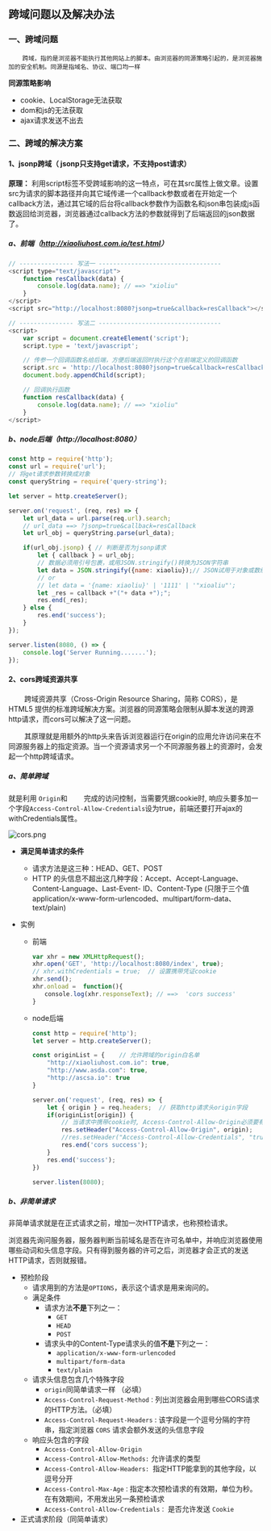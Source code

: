 ##  跨域问题以及解决办法

### 一、跨域问题

&nbsp;&nbsp;&nbsp;&nbsp;&nbsp;&nbsp;&nbsp;`跨域，指的是浏览器不能执行其他网站上的脚本。由浏览器的同源策略引起的，是浏览器施加的安全机制。同源是指域名、协议、端口均一样`

**同源策略影响**

* cookie、LocalStorage无法获取
* dom和js的无法获取
* ajax请求发送不出去

### 二、跨域的解决方案

#### 1、jsonp跨域（ jsonp只支持get请求，不支持post请求）

**原理：** 利用script标签不受跨域影响的这一特点，可在其src属性上做文章。设置src为请求的脚本路径并向其它域传递一个callback参数或者在开始定一个callback方法，通过其它域的后台将callback参数作为函数名和json串包装成js函数返回给浏览器，浏览器通过callback方法的参数就得到了后端返回的json数据了。

##### a、前端（<http://xiaoliuhost.com.io/test.html>）

```javascript
// --------------- 写法一 ----------------------------------
<script type="text/javascript">
	function resCallback(data) {
		console.log(data.name); // ==> "xioliu"
	}
</script>
<script src="http://localhost:8080?jsonp=true&callback=resCallback"></script>

// --------------- 写法二 ----------------------------------
<script>
    var script = document.createElement('script');
    script.type = 'text/javascript';

    // 传参一个回调函数名给后端，方便后端返回时执行这个在前端定义的回调函数
    script.src = 'http://localhost:8080?jsonp=true&callback=resCallback';
    document.body.appendChild(script);

    // 回调执行函数
    function resCallback(data) {
		console.log(data.name); // ==> "xioliu"
	}
</script>
```

##### b、node后端（http://localhost:8080）

```javascript
const http = require('http');
const url = require('url');
// 将get请求参数转换成对象
const queryString = require('query-string');

let server = http.createServer();

server.on('request', (req, res) => {
	let url_data = url.parse(req.url).search;
    // url_data ==> ?jsonp=true&callback=resCallback
	let url_obj = queryString.parse(url_data);

	if(url_obj.jsonp) { // 判断是否为jsonp请求
		let { callback } = url_obj;
        // 数据必须用引号包裹，或用JSON.stringify()转换为JSON字符串
		let data = JSON.stringify({name: xiaoliu});// JSON试用于对象或数组
        // or 
        // let data = '{name: xiaoliu}' | '1111' | '"xioaliu"';
		let _res = callback +"("+ data +");";
		res.end(_res);
	} else {
		res.end('success');
	}
});

server.listen(8080, () => {
	console.log('Server Running.......');
});
```

#### 2、cors跨域资源共享

&nbsp;&nbsp;&nbsp;&nbsp;&nbsp;&nbsp;&nbsp;&nbsp;跨域资源共享（Cross-Origin Resource Sharing，简称 CORS），是 HTML5 提供的标准跨域解决方案。浏览器的同源策略会限制从脚本发送的跨源http请求，而cors可以解决了这一问题。

&nbsp;&nbsp;&nbsp;&nbsp;&nbsp;&nbsp;&nbsp;&nbsp;其原理就是用额外的http头来告诉浏览器运行在origin的应用允许访问来在不同源服务器上的指定资源。当一个资源请求另一个不同源服务器上的资源时，会发起一个http跨域请求。

##### a、简单跨域

就是利用 `Origin`和 `	`完成的访问控制，当需要凭据cookie时, 响应头要多加一个字段`Access-Control-Allow-Credentials`设为true，前端还要打开ajax的withCredentials属性。

![cors.png](<https://raw.githubusercontent.com/xiaoliuing/study-notes/master/imgs/cors.png>)

* **满足简单请求的条件**
  * 请求方法是这三种：HEAD、GET、POST
  * HTTP 的头信息不超出这几种字段：Accept、Accept-Language、Content-Language、Last-Event-     ID、Content-Type (只限于三个值 application/x-www-form-urlencoded、multipart/form-data、text/plain)

* 实例

  * 前端

    ```javascript
    var xhr = new XMLHttpRequest();
    xhr.open('GET', 'http://localhost:8080/index', true);
    // xhr.withCredentials = true;  // 设置携带凭证cookie
    xhr.send();				
    xhr.onload =  function(){
    　　console.log(xhr.responseText); // ==>  'cors success'
    }
    ```

  * node后端

    ```javascript
    const http = require('http');
    let server = http.createServer();
    
    const originList = {    // 允许跨域的origin白名单
    	"http://xiaoliuhost.com.io": true,
    	"http://www.asda.com": true,
    	"http://ascsa.io": true
    }
    
    server.on('request', (req, res) => {
    	let { origin } = req.headers;  // 获取http请求头origin字段
    	if(originList[origin]) {
            // 当请求中携带cookie时, Access-Control-Allow-Origin必须要有确切的指定, 不能是通配符(*), 而withCredentials是跨域安全策略的一个控制属性
    		res.setHeader("Access-Control-Allow-Origin", origin);
            //res.setHeader("Access-Control-Allow-Credentials", "true");
    		res.end('cors success');
    	}
    	res.end('success');
    })
    
    server.listen(8080);
    ```

##### b、非简单请求

非简单请求就是在正式请求之前，增加一次HTTP请求，也称预检请求。

浏览器先询问服务器，服务器判断当前域名是否在许可名单中，并响应浏览器使用哪些动词和头信息字段。只有得到服务器的许可之后，浏览器才会正式的发送HTTP请求，否则就报错。

- 预检阶段
  - 请求用到的方法是`OPTIONS`，表示这个请求是用来询问的。
  - 满足条件
    - 请求方法**不是**下列之一：
      - `GET`
      - `HEAD`
      - `POST`
    - 请求头中的Content-Type请求头的值**不是**下列之一：
      - `application/x-www-form-urlencoded`
      - `multipart/form-data`
      - `text/plain`
  - 请求头信息包含几个特殊字段
    - `origin`同简单请求一样 （必填）
    - `Access-Control-Request-Method：`列出浏览器会用到哪些CORS请求的HTTP方法。（必填）
    - `Access-Control-Request-Headers` : 该字段是一个逗号分隔的字符串，指定浏览器 `CORS` 请求会额外发送的头信息字段
  - 响应头包含的字段
    - `Access-Control-Allow-Origin`
    - `Access-Control-Allow-Methods:` 允许请求的类型
    - `Access-Control-Allow-Headers: `指定HTTP能拿到的其他字段，以逗号分开
    - `Access-Control-Max-Age：`指定本次预检请求的有效期，单位为秒。在有效期间，不用发出另一条预检请求
    - `Access-Control-Allow-Credentials：`  是否允许发送 `Cookie`
- 正式请求阶段（同简单请求）









